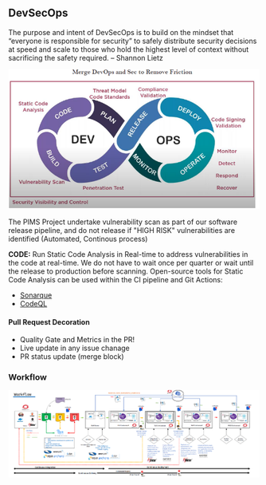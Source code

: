 ## DevSecOps

The purpose and intent of DevSecOps is to build on the mindset that “everyone is responsible for security” to safely distribute security decisions at speed and scale to those who hold the highest level of context without sacrificing the safety required. – Shannon Lietz

![Design Pattern](../Screenshots/DevSecOps.PNG)

The PIMS Project undertake vulnerability scan as part of our software release pipeline, and do not release if "HIGH RISK" vulnerabilities are identified (Automated, Continous process)

**CODE:** 
Run Static Code Analysis in Real-time to address vulnerabilities in the code at real-time. We do not have to wait once per quarter or wait until the release to production before scanning. Open-source tools for Static Code Analysis can be used within the CI pipeline and Git Actions:

- [Sonarque](https://docs.sonarqube.org/latest/analysis/github-integration/)
- [CodeQL](https://github.com/github/codeql-action)

#### Pull Request Decoration
- Quality Gate and Metrics in the PR!
- Live update in any issue chanage
- PR status update (merge block)

### Workflow

![Design Pattern](../Screenshots/workflow.png)